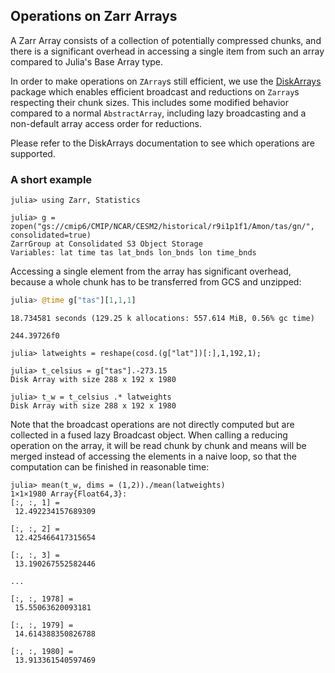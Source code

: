 ## Operations on Zarr Arrays

A Zarr Array consists of a collection of potentially compressed chunks, and there is a significant overhead in accessing a single item from such an array compared to Julia's Base Array type.

In order to make operations on `ZArray`s still efficient, we use the [DiskArrays](https://github.com/meggart/DiskArrays.jl/) package which enables efficient broadcast and reductions on `Zarray`s respecting their chunk sizes. This includes some modified behavior compared to a normal `AbstractArray`, including lazy broadcasting and a non-default array access order for reductions.

Please refer to the DiskArrays documentation to see which operations are supported.

### A short example

````@jldoctest
julia> using Zarr, Statistics

julia> g = zopen("gs://cmip6/CMIP/NCAR/CESM2/historical/r9i1p1f1/Amon/tas/gn/", consolidated=true)
ZarrGroup at Consolidated S3 Object Storage
Variables: lat time tas lat_bnds lon_bnds lon time_bnds
````

Accessing a single element from the array has significant overhead, because a whole chunk has to be transferred from GCS and unzipped:

````julia
julia> @time g["tas"][1,1,1]
````
````
18.734581 seconds (129.25 k allocations: 557.614 MiB, 0.56% gc time)

244.39726f0
````


````@jldoctest
julia> latweights = reshape(cosd.(g["lat"])[:],1,192,1);

julia> t_celsius = g["tas"].-273.15
Disk Array with size 288 x 192 x 1980

julia> t_w = t_celsius .* latweights
Disk Array with size 288 x 192 x 1980
````

Note that the broadcast operations are not directly computed but are collected in a fused lazy Broadcast object. When calling a reducing operation on the array, it will be read chunk by chunk and means will be merged instead of accessing the elements in a naive loop, so that the computation can be finished in reasonable time:

````@jldoctest
julia> mean(t_w, dims = (1,2))./mean(latweights)
1×1×1980 Array{Float64,3}:
[:, :, 1] =
 12.492234157689309

[:, :, 2] =
 12.425466417315654

[:, :, 3] =
 13.190267552582446

...

[:, :, 1978] =
 15.55063620093181

[:, :, 1979] =
 14.614388350826788

[:, :, 1980] =
 13.913361540597469
````
